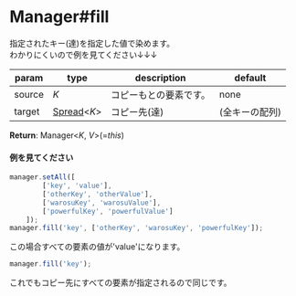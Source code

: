 # Manager#fill
指定されたキー(達)を指定した値で染めます。  
わかりにくいので例を見てください↓↓↓  
  
**param**|**type**|**description**|**default**  
---|---|---|---  
source|*K*|コピーもとの要素です。|none  
target|[Spread](https://github.com/Mametaro-discord/DataManager/blob/docs/Manager/types/Spread.md)\<*K*\>|コピー先(達)|(全キーの配列)  
  
**Return**: Manager\<*K*, *V*\>(=*this*)

#### 例を見てください
```js  
manager.setAll([  
		['key', 'value'],  
		['otherKey', 'otherValue'],  
		['warosuKey', 'warosuValue'],  
		['powerfulKey', 'powerfulValue']  
	]);  
manager.fill('key', ['otherKey', 'warosuKey', 'powerfulKey']);  
```  
この場合すべての要素の値が'value'になります。  
```js  
manager.fill('key');  
```  
これでもコピー先にすべての要素が指定されるので同じです。
